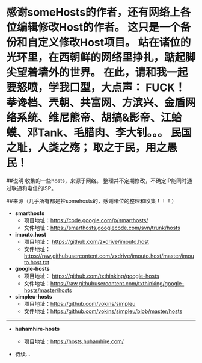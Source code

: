 感谢someHosts的作者，还有网络上各位编辑修改Host的作者。
这只是一个备份和自定义修改Host项目。
站在诸位的光环里，在西朝鲜的网络里挣扎，踮起脚尖望着墙外的世界。
在此，请和我一起要怒喷，学我口型，大点声：
FUCK！拲谗档、兲朝、共富网、方滨兴、金盾网络系统、维尼熊帝、胡搞&影帝、江蛤蟆、邓Tank、毛腊肉、李大钊。。。
民国之耻，人类之殇；
取之于民，用之愚民！
=========

##说明
收集的一些hosts，来源于网络。
整理并不定期修改，不确定IP能同时通过联通和电信的ISP。


##来源（几乎所有都是抄somehosts的，感谢诸位的整理和收集！！！）
- **smarthosts**
    - 项目地址：<https://code.google.com/p/smarthosts/>
    - 文件地址：https://smarthosts.googlecode.com/svn/trunk/hosts
- **imouto.host**
    - 项目地址： <https://github.com/zxdrive/imouto.host>
    - 文件地址：https://raw.githubusercontent.com/zxdrive/imouto.host/master/imouto.host.txt
- **google-hosts**
    - 项目地址： <https://github.com/txthinking/google-hosts>
    - 文件地址：https://raw.githubusercontent.com/txthinking/google-hosts/master/hosts
- **simpleu-hosts**
    - 项目地址：https://github.com/vokins/simpleu
    - 文件地址：https://github.com/vokins/simpleu/blob/master/hosts

--------------------------------
- **huhamhire-hosts**
    - 项目地址：<https://hosts.huhamhire.com/>

- 待续...
